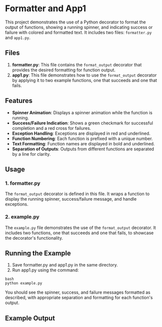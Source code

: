 # Formatter and App1

This project demonstrates the use of a Python decorator to format the output of functions, showing a running spinner, and indicating success or failure with colored and formatted text. It includes two files: `formatter.py` and `app1.py`.

## Files

1. **formatter.py**: This file contains the `format_output` decorator that provides the desired formatting for function output.
2. **app1.py**: This file demonstrates how to use the `format_output` decorator by applying it to two example functions, one that succeeds and one that fails.

## Features

- **Spinner Animation**: Displays a spinner animation while the function is running.
- **Success/Failure Indication**: Shows a green checkmark for successful completion and a red cross for failures.
- **Exception Handling**: Exceptions are displayed in red and underlined.
- **Function Numbering**: Each function is prefixed with a unique number.
- **Text Formatting**: Function names are displayed in bold and underlined.
- **Separation of Outputs**: Outputs from different functions are separated by a line for clarity.

## Usage

### 1. formatter.py

The `format_output` decorator is defined in this file. It wraps a function to display the running spinner, success/failure message, and handle exceptions.

### 2. example.py

The `example.py` file demonstrates the use of the `format_output` decorator. It includes two functions, one that succeeds and one that fails, to showcase the decorator's functionality.


## Running the Example

1. Save formatter.py and app1.py in the same directory.
2. Run app1.py using the command:
```
bash
python example.py
```
You should see the spinner, success, and failure messages formatted as described, with appropriate separation and formatting for each function's output.

## Example Output
